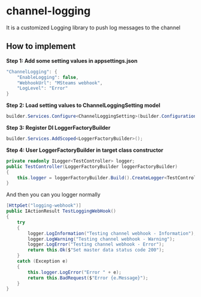 # channel-logging
It is a customized Logging library to push log messages to the channel

[//]: # (Special thanks to git@github.com:poychang)

## How to implement
**Step 1: Add some setting values in appsettings.json**
```csharp
"ChannelLogging": {
    "EnableLogging": false,
    "WebhookUrl": "MSteams webhook",
    "LogLevel": "Error"
}
```

**Step 2: Load setting values to ChannelLoggingSetting model**
```csharp
builder.Services.Configure<ChannelLoggingSetting>(builder.Configuration.GetSection("ChannelLogging"));
```

**Step 3: Register DI LoggerFactoryBuilder**
```csharp
builder.Services.AddScoped<LoggerFactoryBuilder>();
```

**Step 4: User LoggerFactoryBuilder in target class constructor**
```csharp
private readonly ILogger<TestController> logger;
public TestController(LoggerFactoryBuilder loggerFactoryBuilder)
{
    this.logger = loggerFactoryBuilder.Build().CreateLogger<TestController>();
}
```
And then you can you logger normally
```csharp
[HttpGet("logging-webhook")]
public IActionResult TestLoggingWebHook()
{
    try
    {
        logger.LogInformation("Testing channel webhook - Information");
        logger.LogWarning("Testing channel webhook - Warning");
        logger.LogError("Testing channel webhook - Error");
        return this.Ok($"Set master data status code 200");
    }
    catch (Exception e)
    {
        this.logger.LogError("Error " + e);
        return this.BadRequest($"Error {e.Message}");
    }
}
```